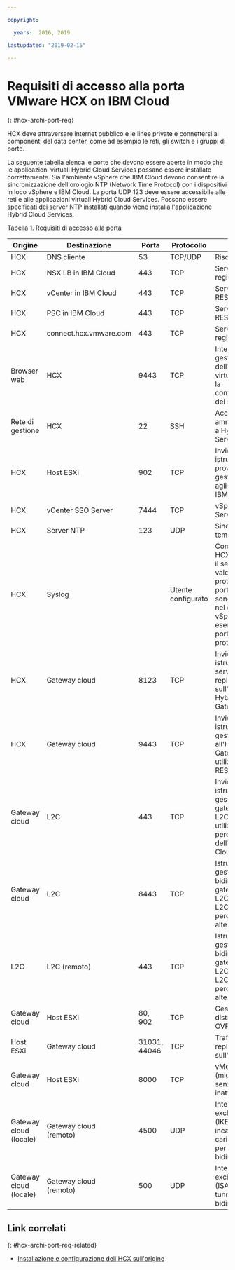 ```yaml
---

copyright:

  years:  2016, 2019

lastupdated: "2019-02-15"

---
```

# Requisiti di accesso alla porta VMware HCX on IBM Cloud
{: #hcx-archi-port-req}

HCX deve attraversare internet pubblico e le linee private e connettersi ai componenti del data center, come ad esempio le reti, gli switch e i gruppi di porte.

La seguente tabella elenca le porte che devono essere aperte in modo che le applicazioni virtuali Hybrid Cloud Services possano essere installate correttamente. Sia l'ambiente vSphere che IBM Cloud devono consentire la sincronizzazione dell'orologio NTP (Network Time Protocol) con i dispositivi in loco vSphere e IBM Cloud. La porta UDP 123 deve essere accessibile alle reti e alle applicazioni virtuali Hybrid Cloud Services. Possono essere specificati dei server NTP installati quando viene installa l'applicazione Hybrid Cloud Services.

Tabella 1. Requisiti di accesso alla porta

| Origine | Destinazione       | Porta | Protocollo | Scopo         | Servizi |
|--------|--------------|------|----------|-----------------|----------|
| HCX    | DNS cliente | 53   | TCP/UDP  | Risoluzione nomi | DNS      |
| HCX    | NSX LB in IBM Cloud | 443 | TCP | Servizio di registrazione | HTTPS |
| HCX    | vCenter in IBM Cloud | 443 | TCP | Servizio HCX REST | HTTPS |
| HCX    | PSC in IBM Cloud | 443 | TCP | Servizio HCX REST | HTTPS |
| HCX    | connect.hcx.vmware.com | 443 | TCP | Servizio di registrazione | HTTPS |
| Browser web | HCX | 9443 | TCP | Interfaccia di gestione dell'applicazione virtuale HCX per la configurazione del sistema HCX | HTTPS |
| Rete di gestione | HCX | 22 | SSH | Accesso SSH di amministrazione a Hybrid Cloud Services | SSH |
| HCX | Host ESXi | 902 | TCP | Invio delle istruzioni di provisioning e gestione da HCX agli host ESXi in IBM Cloud. | Interna |
| HCX | vCenter SSO Server | 7444 | TCP | vSphere Lookup Service |  |
| HCX | Server NTP | 123 | UDP | Sincronizzazione temporale | |
| HCX | Syslog |   | Utente configurato | Connessione tra HCX (il client) e il server Syslog. I valori per il protocollo e la porta Syslog sono specificati nel client vSphere. Ad esempio, la porta 514 per il protocollo UDP. | |
| HCX | Gateway cloud | 8123 | TCP | Invio delle istruzioni del servizio di replica basato sull'host a Hybrid Cloud Gateway. | HTTP |
| HCX | Gateway cloud | 9443 | TCP | Invio delle istruzioni di gestione all'Hybrid Cloud Gateway locale utilizzando l'API REST. | HTTP</br>HTTPS |
| Gateway cloud | L2C | 443 | TCP | Invio delle istruzioni di gestione dal gateway cloud a L2C quando L2C utilizza lo stesso percorso dell'Hybrid Cloud Gateway. | HTTP</br>HTTPS |
| Gateway cloud | L2C | 8443 | TCP | Istruzioni di gestione bidirezionale dal gateway cloud a L2C, quando L2C utilizza un percorso dati alternativo. | HTTP</br>HTTPS |
| L2C | L2C (remoto) | 443 | TCP | Istruzioni di gestione bidirezionale dal gateway cloud a L2C, quando L2C utilizza un percorso dati alternativo. | HTTP</br>HTTPS |
| Gateway cloud | Host ESXi | 80, 902  | TCP | Gestione e distribuzione OVF | Interna |
| Host ESXi | Gateway cloud | 31031, 44046 | TCP | Traffico di replica basato sull'host interno | Interna |
| Gateway cloud | Host ESXi | 8000  | TCP | vMotion (migrazione senza tempo di inattività) |  |
| Gateway cloud (locale) | Gateway cloud</br>(remoto) | 4500  | UDP | Internet key exchange (IKEv2) per incapsulare i carichi di lavoro per il tunnel bidirezionale | IPSEC |
| Gateway cloud (locale) | Gateway cloud</br>(remoto) | 500  | UDP | Internet key exchange (ISAKMP) per il tunnel bidirezionale | IPSEC |

## Link correlati
{: #hcx-archi-port-req-related}

* [Installazione e configurazione dell'HCX sull'origine](/docs/services/vmwaresolutions/archiref/hcx-archi?topic=vmware-solutions-hcx-archi-install-cfg-src)
